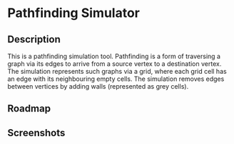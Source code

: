 # Pathfinding Simulator

## Description

This is a pathfinding simulation tool. Pathfinding is a form of traversing a graph via its edges to arrive from a source vertex to a destination vertex. The simulation represents such graphs via a grid, where each grid cell has an edge with its neighbouring empty cells. The simulation removes edges between vertices by adding walls (represented as grey cells). 

## Roadmap

## Screenshots
